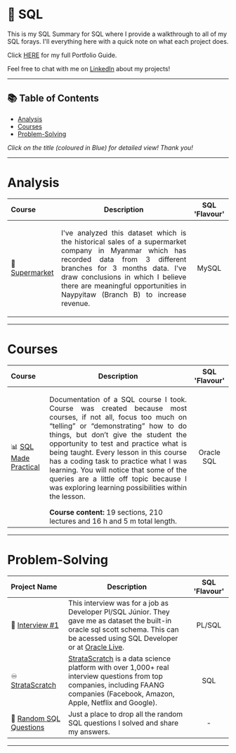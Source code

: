 # 📝 SQL

This is my SQL Summary for SQL where I provide a walkthrough to all of my SQL forays. I'll everything here with a quick note on what each project does.

Click [HERE](https://github.com/oterrab/portfolio-projects/blob/main/README.md) for my full Portfolio Guide.

Feel free to chat with me on [LinkedIn](https://www.linkedin.com/in/lucaspassosbarreto/) about my projects!

***

## 📚 Table of Contents

- [Analysis](#analysis)
- [Courses](#courses)
- [Problem-Solving](#problem-solving)

_Click on the title (coloured in Blue) for detailed view! Thank you!_

***

# Analysis

| Course | Description | SQL 'Flavour' |
|:---|---|:--:|
| 🍉 [Supermarket](https://github.com/oterrab/portfolio-projects/blob/main/sql/supermarket/README.md) | <p align="justify">  I've analyzed this dataset which is the historical sales of a supermarket company in Myanmar which has recorded data from 3 different branches for 3 months data. I've draw conclusions in which I believe there are meaningful opportunities in Naypyitaw (Branch B) to increase revenue.</p> | MySQL |


***

# Courses

| Course | Description | SQL 'Flavour' |
|:---|---|:--:|
| 📊 [SQL Made Practical](https://github.com/oterrab/portfolio-projects/tree/main/sql/oracle-sql-course) | <p align="justify"> Documentation of a SQL course I took. Course was created because most courses, if not all, focus too much on “telling” or “demonstrating” how to do things, but don’t give the student the opportunity to test and practice what is being taught.  Every lesson in this course has a coding task to practice what I was learning. You will notice that some of the queries are a little off topic because I was exploring learning possibilities within the lesson. </p> **Course content:** 19 sections, 210 lectures and 16 h and 5 m total length. | Oracle SQL |

***

# Problem-Solving

| Project Name | Description | SQL 'Flavour' |
|:---|---|:--:|
| 📝 [Interview #1](https://github.com/oterrab/portfolio-projects/blob/main/sql/questions/interview_1.md) | This interview was for a job as Developer Pl/SQL Júnior. They gave me as dataset the built-in oracle sql scott schema. This can be acessed using SQL Developer or at [Oracle Live](https://livesql.oracle.com/). | PL/SQL |
| ♾ [StrataScratch](https://github.com/oterrab/portfolio-projects/blob/main/sql/questions/stratascratch.md) | [StrataScratch](https://www.stratascratch.com) is a data science platform with over 1,000+ real interview questions from top companies, including FAANG companies (Facebook, Amazon, Apple, Netflix and Google). | SQL |
| 👾 [Random SQL Questions](https://github.com/oterrab/portfolio-projects/blob/main/sql/questions/random_questions.md) | Just a place to drop all the random SQL questions I solved and share my answers. | - |

***
